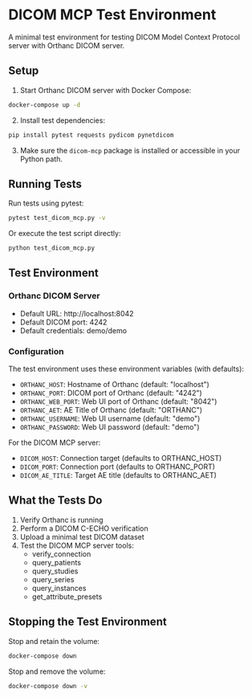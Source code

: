 # DICOM MCP Test Environment

A minimal test environment for testing DICOM Model Context Protocol server with Orthanc DICOM server.

## Setup

1. Start Orthanc DICOM server with Docker Compose:

```bash
docker-compose up -d
```

2. Install test dependencies:

```bash
pip install pytest requests pydicom pynetdicom
```

3. Make sure the `dicom-mcp` package is installed or accessible in your Python path.

## Running Tests

Run tests using pytest:

```bash
pytest test_dicom_mcp.py -v
```

Or execute the test script directly:

```bash
python test_dicom_mcp.py
```

## Test Environment

### Orthanc DICOM Server
- Default URL: http://localhost:8042
- Default DICOM port: 4242
- Default credentials: demo/demo

### Configuration

The test environment uses these environment variables (with defaults):

- `ORTHANC_HOST`: Hostname of Orthanc (default: "localhost")
- `ORTHANC_PORT`: DICOM port of Orthanc (default: "4242")
- `ORTHANC_WEB_PORT`: Web UI port of Orthanc (default: "8042")
- `ORTHANC_AET`: AE Title of Orthanc (default: "ORTHANC")
- `ORTHANC_USERNAME`: Web UI username (default: "demo")
- `ORTHANC_PASSWORD`: Web UI password (default: "demo")

For the DICOM MCP server:
- `DICOM_HOST`: Connection target (defaults to ORTHANC_HOST) 
- `DICOM_PORT`: Connection port (defaults to ORTHANC_PORT)
- `DICOM_AE_TITLE`: Target AE title (defaults to ORTHANC_AET)

## What the Tests Do

1. Verify Orthanc is running
2. Perform a DICOM C-ECHO verification
3. Upload a minimal test DICOM dataset
4. Test the DICOM MCP server tools:
   - verify_connection
   - query_patients
   - query_studies
   - query_series
   - query_instances
   - get_attribute_presets

## Stopping the Test Environment

Stop and retain the volume:
```bash
docker-compose down
```

Stop and remove the volume:
```bash
docker-compose down -v
```